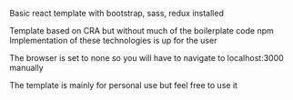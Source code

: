 Basic react template with bootstrap, sass, redux installed

Template based on CRA but without much of the boilerplate code
npm
Implementation of these technologies is up for the user

The browser is set to none so you will have to navigate to localhost:3000 manually

The template is mainly for personal use but feel free to use it
